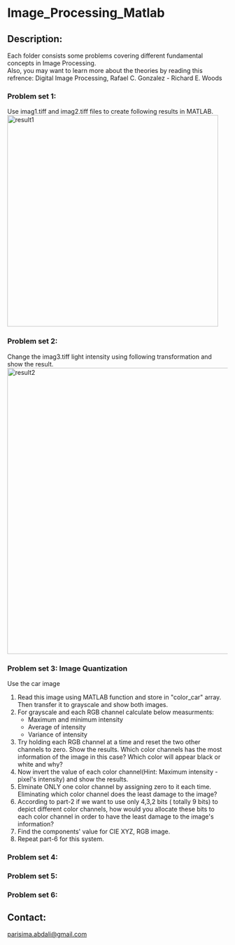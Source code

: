 # Image_Processing_Matlab
## Description:
Each folder consists some problems covering different fundamental concepts in Image Processing. <br>
Also, you may want to learn more about the theories by reading this refrence: Digital Image Processing, Rafael C. Gonzalez - Richard E. Woods <br>
### Problem set 1: 
Use imag1.tiff and imag2.tiff files to create following results in MATLAB. <br>
<img width="482" alt="result1" src="https://user-images.githubusercontent.com/54392924/117450360-5dc26000-af56-11eb-952a-9ef9ad27d790.png">

### Problem set 2: 
Change the imag3.tiff light intensity using following transformation and show the result.  <br>
<img width="652" alt="result2" src="https://user-images.githubusercontent.com/54392924/117450369-62871400-af56-11eb-967e-3b28db0835f8.png">
### Problem set 3: Image Quantization
Use the car image <br>
1. Read this image using MATLAB function and store in "color_car" array. Then transfer it to grayscale and show both images. 
2. For grayscale and each RGB channel calculate below measurments: 
   * Maximum and minimum intensity
   * Average of intensity
   * Variance of intensity
3. Try holding each RGB channel at a time and reset the two other channels to zero. Show the results. Which color channels has the most information of the image in this case? Which color will appear black or white and why? 
4. Now invert the value of each color channel(Hint: Maximum intensity - pixel's intensity) and show the results. 
5. Elminate ONLY one color channel by assigning zero to it each time. Eliminating which color channel does the least damage to the image?
6. According to part-2 if we want to use only 4,3,2 bits ( totally 9 bits) to depict different color channels, how would you allocate these bits to each color channel in order to have the least damage to the image's information?
7. Find the components' value for CIE XYZ, RGB image. 
8. Repeat part-6 for this system. 

### Problem set 4:
### Problem set 5:
### Problem set 6:

## Contact:
parisima.abdali@gmail.com
